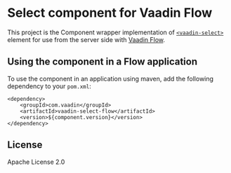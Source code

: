 # Select component for Vaadin Flow

This project is the Component wrapper implementation of [`<vaadin-select>`](https://github.com/vaadin/vaadin-select)
element for use from the server side with [Vaadin Flow](https://github.com/vaadin/flow).

## Using the component in a Flow application

To use the component in an application using maven,
add the following dependency to your `pom.xml`:
```
<dependency>
    <groupId>com.vaadin</groupId>
    <artifactId>vaadin-select-flow</artifactId>
    <version>${component.version}</version>
</dependency>
```

## License

Apache License 2.0
